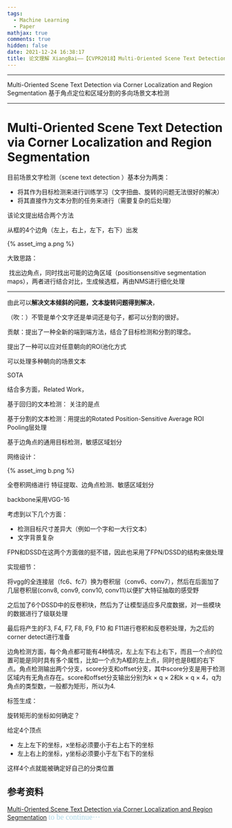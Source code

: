 ```yaml
---
tags:
  - Machine Learning
  - Paper
mathjax: true
comments: true
hidden: false
date: 2021-12-24 16:38:17
title: 论文理解 XiangBai——【CVPR2018】Multi-Oriented Scene Text Detection via Corner Localization and Region Segmentation
---
```

***
Multi-Oriented Scene Text Detection via Corner Localization and Region Segmentation
基于角点定位和区域分割的多向场景文本检测<!-- more -->
***

# Multi-Oriented Scene Text Detection via Corner Localization and Region Segmentation

目前场景文字检测（scene text detection ）基本分为两类：

* 将其作为目标检测来进行训练学习（文字扭曲、旋转的问题无法很好的解决）
* 将其直接作为文本分割的任务来进行（需要复杂的后处理）



该论文提出结合两个方法

从框的4个边角（左上，右上，左下，右下）出发

{% asset_img a.png %}

大致思路：

​	找出边角点，同时找出可能的边角区域（positionsensitive segmentation maps），两者进行结合对比，生成候选框，再由NMS进行细化处理

***

由此可以**解决文本倾斜的问题，文本旋转问题得到解决**，

（吹：）不管是单个文字还是单词还是句子，都可以分割的很好。



贡献：提出了一种全新的端到端方法，结合了目标检测和分割的理念。

提出了一种可以应对任意朝向的ROI池化方式

可以处理多种朝向的场景文本

SOTA



结合多方面，Related Work，

基于回归的文本检测： 关注的是点

基于分割的文本检测：用提出的Rotated Position-Sensitive Average ROI Pooling层处理

基于边角点的通用目标检测，敏感区域划分



网络设计：

{% asset_img b.png %}

全卷积网络进行  特征提取、边角点检测、敏感区域划分

backbone采用VGG-16

考虑到以下几个方面：

* 检测目标尺寸差异大（例如一个字和一大行文本）
* 文字背景复杂

FPN和DSSD在这两个方面做的挺不错，因此也采用了FPN/DSSD的结构来做处理

实现细节：

将vgg的全连接层（fc6、fc7）换为卷积层（conv6、conv7），然后在后面加了几层卷积层(conv8, conv9, conv10, conv11)以便扩大特征抽取的感受野

之后加了6个DSSD中的反卷积块，然后为了让模型适应多尺度数据，对一些模块的数据进行了级联处理

最后将产生的F3, F4, F7, F8, F9, F10 和 F11进行卷积和反卷积处理，为之后的corner detect进行准备

边角检测方面，每个角点都可能有4种情况，左上左下右上右下，而且一个点的位置可能是同时具有多个属性，比如一个点为A框的左上点，同时也是B框的右下点。角点检测输出两个分支，score分支和offset分支，其中score分支是用于检测区域内有无角点存在。score和offset分支输出分别为k × q × 2和k × q × 4，q为角点的类型数，一般都为矩形，所以为4.

标签生成：

旋转矩形的坐标如何确定？

给定4个顶点

* 左上左下的坐标，x坐标必须要小于右上右下的坐标
* 左上右上的坐标，y坐标必须要小于左下右下的坐标

这样4个点就能被确定好自己的分类位置


## 参考资料
[Multi-Oriented Scene Text Detection via Corner Localization and Region Segmentation](https://arxiv.org/abs/1802.08948)
<font size=4 face="幼圆" color='lightblue'>to be continue···</font>
